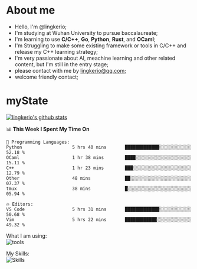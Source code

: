 # About me

- Hello, I'm @lingkerio; 
- I'm studying at Wuhan University to pursue baccalaureate;
- I'm learning to use **C/C++**, **Go**, **Python**, **Rust**, and **OCaml**;
- I'm Struggling to make some existing framework or tools in C/C++ and release my C++ learning strategy;
- I'm very passionate about AI, meachine learning and other related content, but I'm still in the entry stage;
- please contact with me by lingkerio@qq.com;
- welcome friendly contact;


# myState
[![lingkerio's github stats](https://github-readme-stats.vercel.app/api?username=lingkerio&count_private=true&show_icons=true&theme=radical "![lingkerio's github stats")](https://github.com/anuraghazra/github-readme-stats)

<!--[![Top Langs](https://github-readme-stats.vercel.app/api/top-langs/?username=lingkerio&layout=compact)](https://github.com/anuraghazra/github-readme-stats)-->

<!--START_SECTION:waka-->
📊 **This Week I Spent My Time On** 

```text
💬 Programming Languages: 
Python                   5 hrs 40 mins       █████████████░░░░░░░░░░░░   52.18 % 
OCaml                    1 hr 38 mins        ████░░░░░░░░░░░░░░░░░░░░░   15.11 % 
C++                      1 hr 23 mins        ███░░░░░░░░░░░░░░░░░░░░░░   12.79 % 
Other                    48 mins             ██░░░░░░░░░░░░░░░░░░░░░░░   07.37 % 
tmux                     38 mins             █░░░░░░░░░░░░░░░░░░░░░░░░   05.94 % 

🔥 Editors: 
VS Code                  5 hrs 31 mins       █████████████░░░░░░░░░░░░   50.68 % 
Vim                      5 hrs 22 mins       ████████████░░░░░░░░░░░░░   49.32 % 
```


<!--END_SECTION:waka-->

What I am using:  
![tools](https://skillicons.dev/icons?i=discord,twitter,gitlab,git,github,neovim,vim,md,matlab,stackoverflow,visualstudio,vscode)  


My Skills:  
![Skills](https://skillicons.dev/icons?i=bash,c,cpp,cmake,ocaml,docker,latex,go,html,v,codepen,java,linux,powershell,py,qt,regex,rust,php)  
